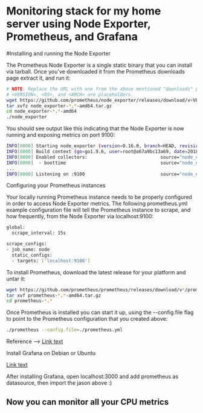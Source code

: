 # Monitoring stack for my home server using Node Exporter, Prometheus, and Grafana

#Installing and running the Node Exporter

The Prometheus Node Exporter is a single static binary that you can install via tarball. Once you've downloaded it from the Prometheus downloads page extract it, and run it:
```sh
# NOTE: Replace the URL with one from the above mentioned "downloads" page.
# <VERSION>, <OS>, and <ARCH> are placeholders.
wget https://github.com/prometheus/node_exporter/releases/download/v<VERSION>/node_exporter-<VERSION>.<OS>-<ARCH>.tar.gz
tar xvfz node_exporter-*.*-amd64.tar.gz
cd node_exporter-*.*-amd64
./node_exporter
```

You should see output like this indicating that the Node Exporter is now running and exposing metrics on port 9100:

```sh
INFO[0000] Starting node_exporter (version=0.16.0, branch=HEAD, revision=d42bd70f4363dced6b77d8fc311ea57b63387e4f)  source="node_exporter.go:82"
INFO[0000] Build context (go=go1.9.6, user=root@a67a9bc13a69, date=20180515-15:53:28)  source="node_exporter.go:83"
INFO[0000] Enabled collectors:                           source="node_exporter.go:90"
INFO[0000]  - boottime                                   source="node_exporter.go:97"
...
INFO[0000] Listening on :9100                            source="node_exporter.go:111"
```

Configuring your Prometheus instances

Your locally running Prometheus instance needs to be properly configured in order to access Node Exporter metrics. The following prometheus.yml example configuration file will tell the Prometheus instance to scrape, and how frequently, from the Node Exporter via localhost:9100:
```sh
global:
  scrape_interval: 15s

scrape_configs:
- job_name: node
  static_configs:
  - targets: ['localhost:9100']
```
To install Prometheus, download the latest release for your platform and untar it:

```sh
wget https://github.com/prometheus/prometheus/releases/download/v*/prometheus-*.*-amd64.tar.gz
tar xvf prometheus-*.*-amd64.tar.gz
cd prometheus-*.*
```

Once Prometheus is installed you can start it up, using the --config.file flag to point to the Prometheus configuration that you created above:

```sh
./prometheus --config.file=./prometheus.yml
```

Reference --> [Link text](https://prometheus.io/docs/guides/node-exporter/)

Install Grafana on Debian or Ubuntu

[Link text](https://grafana.com/docs/grafana/latest/setup-grafana/installation/debian/)

After installing Grafana, open localhost:3000 and add prometheus as datasource, then import the jason above :)

## Now you can monitor all your CPU metrics 


